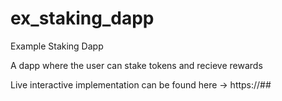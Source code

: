 # ex_staking_dapp
Example Staking Dapp <br />
<p>A dapp where the user can stake tokens and recieve rewards</p>
<p>Live interactive implementation can be found here -> https://##</p>
